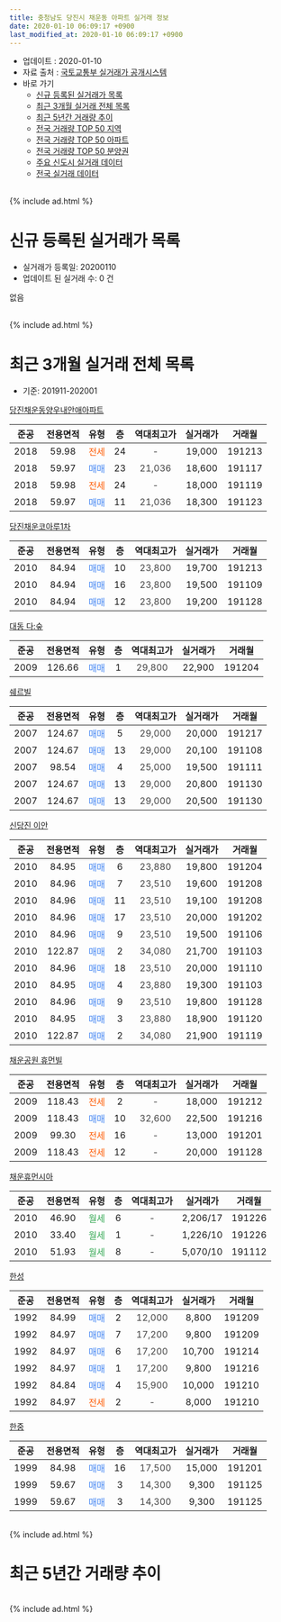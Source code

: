 ```yaml
---
title: 충청남도 당진시 채운동 아파트 실거래 정보
date: 2020-01-10 06:09:17 +0900
last_modified_at: 2020-01-10 06:09:17 +0900
---
```


* 업데이트 : 2020-01-10
* 자료 출처 : [국토교통부 실거래가 공개시스템](http://rt.molit.go.kr)
* 바로 가기
    * [신규 등록된 실거래가 목록](#신규-등록된-실거래가-목록)
    * [최근 3개월 실거래 전체 목록](#최근-3개월-실거래-전체-목록)
    * [최근 5년간 거래량 추이](#최근-5년간-거래량-추이)
    * [전국 거래량 TOP 50 지역](https://inasie.github.io/apt-trade-info/최근-3개월-전국에서-가장-거래가-많이-발생한-지역)
    * [전국 거래량 TOP 50 아파트](https://inasie.github.io/apt-trade-info/최근-3개월-전국에서-가장-거래가-많이-발생한-아파트)
    * [전국 거래량 TOP 50 분양권](https://inasie.github.io/apt-trade-info/최근-3개월-전국에서-가장-거래가-많이-발생한-분양권)
    * [주요 신도시 실거래 데이터](https://inasie.github.io/apt-trade-info/주요-신도시)
    * [전국 실거래 데이터](https://inasie.github.io/apt-trade-info/전국)
<br>
{% include ad.html %}
<br>

# 신규 등록된 실거래가 목록
* 실거래가 등록일: 20200110
* 업데이트 된 실거래 수: 0 건

없음

<br>
{% include ad.html %}
<br>

# 최근 3개월 실거래 전체 목록
* 기준: 201911-202001


[당진채운동양우내안애아파트](https://search.naver.com/search.naver?query=%EC%B6%A9%EC%B2%AD%EB%82%A8%EB%8F%84+%EB%8B%B9%EC%A7%84%EC%8B%9C+%EC%B1%84%EC%9A%B4%EB%8F%99+%EB%8B%B9%EC%A7%84%EC%B1%84%EC%9A%B4%EB%8F%99%EC%96%91%EC%9A%B0%EB%82%B4%EC%95%88%EC%95%A0%EC%95%84%ED%8C%8C%ED%8A%B8)

|준공|전용면적|유형|층|역대최고가|실거래가|거래월|
|:---:|:---:|:---:|:---:|:---:|:---:|:---:|
|2018|59.98|<span style="color:#ff5a00">전세</span>|24|<span style="color:#444444">-</span>|19,000|191213|
|2018|59.97|<span style="color:#4285f3">매매</span>|23|<span style="color:#444444">21,036</span>|18,600|191117|
|2018|59.98|<span style="color:#ff5a00">전세</span>|24|<span style="color:#444444">-</span>|18,000|191119|
|2018|59.97|<span style="color:#4285f3">매매</span>|11|<span style="color:#444444">21,036</span>|18,300|191123|

[당진채운코아루1차](https://search.naver.com/search.naver?query=%EC%B6%A9%EC%B2%AD%EB%82%A8%EB%8F%84+%EB%8B%B9%EC%A7%84%EC%8B%9C+%EC%B1%84%EC%9A%B4%EB%8F%99+%EB%8B%B9%EC%A7%84%EC%B1%84%EC%9A%B4%EC%BD%94%EC%95%84%EB%A3%A81%EC%B0%A8)

|준공|전용면적|유형|층|역대최고가|실거래가|거래월|
|:---:|:---:|:---:|:---:|:---:|:---:|:---:|
|2010|84.94|<span style="color:#4285f3">매매</span>|10|<span style="color:#444444">23,800</span>|19,700|191213|
|2010|84.94|<span style="color:#4285f3">매매</span>|16|<span style="color:#444444">23,800</span>|19,500|191109|
|2010|84.94|<span style="color:#4285f3">매매</span>|12|<span style="color:#444444">23,800</span>|19,200|191128|

[대동 다:숲](https://search.naver.com/search.naver?query=%EC%B6%A9%EC%B2%AD%EB%82%A8%EB%8F%84+%EB%8B%B9%EC%A7%84%EC%8B%9C+%EC%B1%84%EC%9A%B4%EB%8F%99+%EB%8C%80%EB%8F%99+%EB%8B%A4%3A%EC%88%B2)

|준공|전용면적|유형|층|역대최고가|실거래가|거래월|
|:---:|:---:|:---:|:---:|:---:|:---:|:---:|
|2009|126.66|<span style="color:#4285f3">매매</span>|1|<span style="color:#444444">29,800</span>|22,900|191204|

[쉐르빌](https://search.naver.com/search.naver?query=%EC%B6%A9%EC%B2%AD%EB%82%A8%EB%8F%84+%EB%8B%B9%EC%A7%84%EC%8B%9C+%EC%B1%84%EC%9A%B4%EB%8F%99+%EC%89%90%EB%A5%B4%EB%B9%8C)

|준공|전용면적|유형|층|역대최고가|실거래가|거래월|
|:---:|:---:|:---:|:---:|:---:|:---:|:---:|
|2007|124.67|<span style="color:#4285f3">매매</span>|5|<span style="color:#444444">29,000</span>|20,000|191217|
|2007|124.67|<span style="color:#4285f3">매매</span>|13|<span style="color:#444444">29,000</span>|20,100|191108|
|2007|98.54|<span style="color:#4285f3">매매</span>|4|<span style="color:#444444">25,000</span>|19,500|191111|
|2007|124.67|<span style="color:#4285f3">매매</span>|13|<span style="color:#444444">29,000</span>|20,800|191130|
|2007|124.67|<span style="color:#4285f3">매매</span>|13|<span style="color:#444444">29,000</span>|20,500|191130|

[신당진 이안](https://search.naver.com/search.naver?query=%EC%B6%A9%EC%B2%AD%EB%82%A8%EB%8F%84+%EB%8B%B9%EC%A7%84%EC%8B%9C+%EC%B1%84%EC%9A%B4%EB%8F%99+%EC%8B%A0%EB%8B%B9%EC%A7%84+%EC%9D%B4%EC%95%88)

|준공|전용면적|유형|층|역대최고가|실거래가|거래월|
|:---:|:---:|:---:|:---:|:---:|:---:|:---:|
|2010|84.95|<span style="color:#4285f3">매매</span>|6|<span style="color:#444444">23,880</span>|19,800|191204|
|2010|84.96|<span style="color:#4285f3">매매</span>|7|<span style="color:#444444">23,510</span>|19,600|191208|
|2010|84.96|<span style="color:#4285f3">매매</span>|11|<span style="color:#444444">23,510</span>|19,100|191208|
|2010|84.96|<span style="color:#4285f3">매매</span>|17|<span style="color:#444444">23,510</span>|20,000|191202|
|2010|84.96|<span style="color:#4285f3">매매</span>|9|<span style="color:#444444">23,510</span>|19,500|191106|
|2010|122.87|<span style="color:#4285f3">매매</span>|2|<span style="color:#444444">34,080</span>|21,700|191103|
|2010|84.96|<span style="color:#4285f3">매매</span>|18|<span style="color:#444444">23,510</span>|20,000|191110|
|2010|84.95|<span style="color:#4285f3">매매</span>|4|<span style="color:#444444">23,880</span>|19,300|191103|
|2010|84.96|<span style="color:#4285f3">매매</span>|9|<span style="color:#444444">23,510</span>|19,800|191128|
|2010|84.95|<span style="color:#4285f3">매매</span>|3|<span style="color:#444444">23,880</span>|18,900|191120|
|2010|122.87|<span style="color:#4285f3">매매</span>|2|<span style="color:#444444">34,080</span>|21,900|191119|

[채운공원 휴먼빌](https://search.naver.com/search.naver?query=%EC%B6%A9%EC%B2%AD%EB%82%A8%EB%8F%84+%EB%8B%B9%EC%A7%84%EC%8B%9C+%EC%B1%84%EC%9A%B4%EB%8F%99+%EC%B1%84%EC%9A%B4%EA%B3%B5%EC%9B%90+%ED%9C%B4%EB%A8%BC%EB%B9%8C)

|준공|전용면적|유형|층|역대최고가|실거래가|거래월|
|:---:|:---:|:---:|:---:|:---:|:---:|:---:|
|2009|118.43|<span style="color:#ff5a00">전세</span>|2|<span style="color:#444444">-</span>|18,000|191212|
|2009|118.43|<span style="color:#4285f3">매매</span>|10|<span style="color:#444444">32,600</span>|22,500|191216|
|2009|99.30|<span style="color:#ff5a00">전세</span>|16|<span style="color:#444444">-</span>|13,000|191201|
|2009|118.43|<span style="color:#ff5a00">전세</span>|12|<span style="color:#444444">-</span>|20,000|191128|

[채운휴먼시아](https://search.naver.com/search.naver?query=%EC%B6%A9%EC%B2%AD%EB%82%A8%EB%8F%84+%EB%8B%B9%EC%A7%84%EC%8B%9C+%EC%B1%84%EC%9A%B4%EB%8F%99+%EC%B1%84%EC%9A%B4%ED%9C%B4%EB%A8%BC%EC%8B%9C%EC%95%84)

|준공|전용면적|유형|층|역대최고가|실거래가|거래월|
|:---:|:---:|:---:|:---:|:---:|:---:|:---:|
|2010|46.90|<span style="color:#34a853">월세</span>|6|<span style="color:#444444">-</span>|2,206/17|191226|
|2010|33.40|<span style="color:#34a853">월세</span>|1|<span style="color:#444444">-</span>|1,226/10|191226|
|2010|51.93|<span style="color:#34a853">월세</span>|8|<span style="color:#444444">-</span>|5,070/10|191112|

[한성](https://search.naver.com/search.naver?query=%EC%B6%A9%EC%B2%AD%EB%82%A8%EB%8F%84+%EB%8B%B9%EC%A7%84%EC%8B%9C+%EC%B1%84%EC%9A%B4%EB%8F%99+%ED%95%9C%EC%84%B1)

|준공|전용면적|유형|층|역대최고가|실거래가|거래월|
|:---:|:---:|:---:|:---:|:---:|:---:|:---:|
|1992|84.99|<span style="color:#4285f3">매매</span>|2|<span style="color:#444444">12,000</span>|8,800|191209|
|1992|84.97|<span style="color:#4285f3">매매</span>|7|<span style="color:#444444">17,200</span>|9,800|191209|
|1992|84.97|<span style="color:#4285f3">매매</span>|6|<span style="color:#444444">17,200</span>|10,700|191214|
|1992|84.97|<span style="color:#4285f3">매매</span>|1|<span style="color:#444444">17,200</span>|9,800|191216|
|1992|84.84|<span style="color:#4285f3">매매</span>|4|<span style="color:#444444">15,900</span>|10,000|191210|
|1992|84.97|<span style="color:#ff5a00">전세</span>|2|<span style="color:#444444">-</span>|8,000|191210|

[한중](https://search.naver.com/search.naver?query=%EC%B6%A9%EC%B2%AD%EB%82%A8%EB%8F%84+%EB%8B%B9%EC%A7%84%EC%8B%9C+%EC%B1%84%EC%9A%B4%EB%8F%99+%ED%95%9C%EC%A4%91)

|준공|전용면적|유형|층|역대최고가|실거래가|거래월|
|:---:|:---:|:---:|:---:|:---:|:---:|:---:|
|1999|84.98|<span style="color:#4285f3">매매</span>|16|<span style="color:#444444">17,500</span>|15,000|191201|
|1999|59.67|<span style="color:#4285f3">매매</span>|3|<span style="color:#444444">14,300</span>|9,300|191125|
|1999|59.67|<span style="color:#4285f3">매매</span>|3|<span style="color:#444444">14,300</span>|9,300|191125|


<br>
{% include ad.html %}
<br>

# 최근 5년간 거래량 추이


<div style="width:100%;">
    <canvas id="deal_progress" height="200"></canvas>
</div>

<script>
new Chart(document.getElementById("deal_progress"), {
    type: 'line',
    data: {
        labels: ['201501','201502','201503','201504','201505','201506','201507','201508','201509','201510','201511','201512','201601','201602','201603','201604','201605','201606','201607','201608','201609','201610','201611','201612','201701','201702','201703','201704','201705','201706','201707','201708','201709','201710','201711','201712','201801','201802','201803','201804','201805','201806','201807','201808','201809','201810','201811','201812','201901','201902','201903','201904','201905','201906','201907','201908','201909','201910','201911','201912','202001'],
        datasets: [{
            label: '매매',
            pointRadius: 1,
            data: [27, 29, 39, 30, 44, 35, 18, 22, 15, 24, 15, 13, 11, 11, 15, 10, 12, 13, 12, 11, 15, 16, 4, 9, 9, 19, 17, 5, 18, 11, 9, 15, 12, 10, 23, 18, 18, 14, 13, 14, 12, 18, 9, 6, 4, 6, 2, 1, 10, 10, 11, 5, 14, 13, 4, 9, 11, 14, 17, 14, 0],
            borderColor: "rgba(255, 201, 14, 1)",
            backgroundColor: "rgba(255, 201, 14, 0.5)",
            fill: false,
            lineTension: 0
        },{
            label: '전월세',
            pointRadius: 1,
            data: [30, 21, 12, 12, 15, 18, 11, 9, 9, 6, 9, 13, 11, 16, 16, 11, 9, 8, 10, 7, 6, 7, 11, 5, 13, 6, 11, 5, 5, 9, 7, 7, 8, 6, 11, 6, 11, 11, 10, 7, 10, 6, 11, 12, 14, 10, 15, 7, 16, 12, 13, 7, 14, 7, 4, 6, 7, 16, 3, 6, 0],
            borderColor: "rgba(0, 141, 185, 1)",
            backgroundColor: "rgba(0, 141, 185, 0.5)",
            fill: false,
            lineTension: 0
        }
        ]
    },
    options: {
        responsive: true,
        title: {
            display: false
        },
        tooltips: {
            mode: 'index',
            intersect: false
        },
        hover: {
            mode: 'nearest',
            intersect: true
        },
        scales: {
            xAxes: [{
                display: true,
                scaleLabel: {
                    display: true,
                    labelString: '년/월'
                }
            }],
            yAxes: [{
                display: true,
                ticks: {
                    suggestedMin: 0,
                },
                scaleLabel: {
                    display: true,
                    labelString: '실거래 수'
                }
            }]
        }
    }
});

</script>


<br>
{% include ad.html %}
<br>


